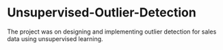 # Unsupervised-Outlier-Detection
The project was on designing and implementing outlier detection for sales data using unsupervised learning.
